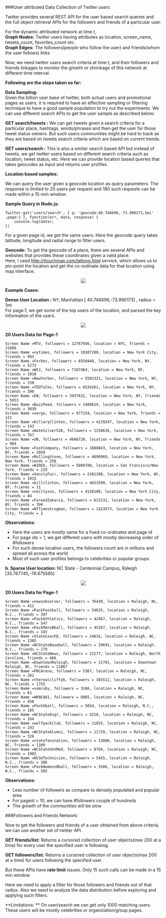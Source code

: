 ###User attributed Data Collection of Twitter users

Twitter provides several REST API for the user based search queries and the full object retrieval APIs for the followers and friends of a particular user.  

For the dynamic attributed network at time t,     
**Graph Nodes:** Twitter users having attributes as location, screen_name, tweets_count, favorites_count etc.  
**Graph Edges:** The followers(people who follow the user) and friends(whom the user follows) links  

Now, we need twitter users search criteria at time t, and their followers and friends linkages to monitor the growth or shrinkage of this network at different time interval. 

**Following are the steps taken so far:**  

**Data Sampling:**  
Given the billion user base of twitter, both actual users and promotional pages as users, it is required to have an effective sampling or filtering technique to have a good sample population to try out the experiments. We can use different search APIs to get the user sample as described below:  

**GET search/tweets :** We can get tweets given a search criteria for a particular place, hashtags, words/phrases and then get the user for those tweet status owners. But such users communities might be hard to track as they are based on tweets search criteria which are based on current trends.  

**GET users/search :** This is also a similar search based API but instead of tweets, we get twitter users based on different search criteria such as location, tweet status, etc. Here we can provide location based queries that takes geocodes as input and returns user profiles.  


**Location based samples:**  

We can query the user given a geocode location as query parameters. The response is limited to 20 users per request and 180 such requests can be made within a 15-min window.

**Sample Query in Node.js:**  

```
Twitter.get('users/search', { q: 'geocode:40.746696,-73.990173,5mi' ,page:1 }, function(err, data, response) {
	console.log(data);
})
```  

For a given page id, we get the same users. Here the geocode query takes latitude, longitude and radial range to filter users.  


**Geocode:** To get the geocode of a place, there are several APIs and websites that provides these coordinates given a valid place.   
Here, I used http://itouchmap.com/latlong.html service, which allows us to pin-point the location and get the co-ordinate data for that location using map interface.  

<p align="center">
	<img src="https://github.com/abhiabhi15/datamining/blob/master/independent-study/plots/twitter/geo1.png" />
</p>


**Example Cases:**    

**Dense User Location :**  NY, Manhattan [ 40.746696,-73.990173] , radius = 1mi  
For page:1, we get some of the top users of the location, and parsed the key information of the users.  

<p align="center">
	<img src="https://github.com/abhiabhi15/datamining/blob/master/independent-study/plots/twitter/geo2.png" />
</p>

**20 Users Data for Page-1**
```
Screen Name =MTV, followers = 12767936, location = NYC, friends = 31886  
Screen Name =nytimes, followers = 19107280, location = New York City, friends = 993  
Screen Name =Forbes, followers = 6550448, location = New York, NY, friends = 5273  
Screen Name =WSJ, followers = 7167464, location = New York, NY, friends = 1010  
Screen Name =NewYorker, followers = 5502321, location = New York, NY, friends = 330  
Screen Name =TEDTalks, followers = 6534261, location = New York, NY, friends = 390  
Screen Name =EW, followers = 3937632, location = New York, NY, friends = 5653  
Screen Name =BuzzFeed, followers = 2480619, location = New York, friends = 3039  
Screen Name =verge, followers = 977154, location = New York, friends = 121  
Screen Name =HillaryClinton, followers = 4139247, location = New York, friends = 143  
Screen Name =NateSilver538, followers = 1250636, location = New York, friends = 767  
Screen Name =UN, followers = 4666720, location = New York, NY, friends = 984  
Screen Name =FastCompany, followers = 1888843, location = New York, NY, friends = 3950  
Screen Name =RollingStone, followers = 4696969, location = New York, New York, friends = 258  
Screen Name =WIRED, followers = 5008788, location = San Francisco/New York, friends = 229  
Screen Name =VanityFair, followers = 2381308, location = New York, NY, friends = 1015  
Screen Name =billclinton, followers = 4023599, location = New York, NY, friends = 11  
Screen Name =neiltyson, followers = 4156189, location = New York City, friends = 44  
Screen Name =FareedZakaria, followers = 615131, location = New York, NY, friends = 394  
Screen Name =NYTimeskrugman, followers = 1423573, location = New York City, friends = 2  
```

**Observations:** 

- Here the users are mostly same for a fixed co-ordinates and page id  
- For page ids > 1, we get different users with mostly decreasing order of #followers
- For such dense location users, the followers count are in millions and spread all across the world
- Most of such user profiles belongs to celebrities or popular groups  

  
**b. Sparse User location:** NC State - Centennial Campus, Raleigh [35.767745,-78.675585]  


<p align="center">
	<img src="https://github.com/abhiabhi15/datamining/blob/master/independent-study/plots/twitter/geo3.png" />
</p>

**20 Users Data for Page-1**  
```
Screen Name =newsobserver, followers = 76438, location = Raleigh, NC, friends = 412
Screen Name =PackFootball, followers = 54633, location = Raleigh, N.C., friends = 397
Screen Name =PackAthletics, followers = 42467, location = Raleigh, N.C., friends = 547
Screen Name =PackMensBball, followers = 45367, location = Raleigh, N.C., friends = 183
Screen Name =StateCoachD, followers = 24816, location = Raleigh, NC, friends = 1365
Screen Name =NCStateBaseball, followers = 29691, location = Raleigh, N.C., friends = 179
Screen Name =NCStateNews, followers = 22277, location = Raleigh, North Carolina, friends = 466
Screen Name =DowntownRaleigh, followers = 21781, location = Downtown Raleigh, NC, friends = 11067
Screen Name =PNCArena, followers = 5367, location = Raleigh, NC, friends = 281
Screen Name =therealcliffyb, followers = 303512, location = Raleigh, NC, friends = 1755
Screen Name =samruby, followers = 3266, location = Raleigh, NC, friends = 61
Screen Name =WKNC881, followers = 8965, location = Raleigh, NC, friends = 458
Screen Name =PackVball, followers = 5054, location = Raleigh, N.C., friends = 185
Screen Name =NCStateEngr, followers = 4218, location = Raleigh, NC, friends = 164
Screen Name =wolfpackclub, followers = 11855, location = Raleigh, NC, friends = 183
Screen Name =NCStateAlumni, followers = 11729, location = Raleigh, NC, friends = 326
Screen Name =statefansnation, followers = 13080, location = Raleigh, NC, friends = 1109
Screen Name =NCStateVetMed, followers = 8704, location = Raleigh, NC, friends = 1902
Screen Name =NCSUTechnician, followers = 5455, location = Raleigh, N.C., friends = 386
Screen Name =PackWomensBball, followers = 5506, location = Raleigh, N.C., friends = 502
```


**Observations:**  
- Less number of followers as compare to densely populated and popular area
- For pageid > 10, we can have #followers couple of hundreds
- The growth of the communities will be slow

###Followers and Friends Network:

Now to get the followers and friends of a user obtained from above criteria, we can use another set of twitter API.  

**GET friends/list:** Returns a cursored collection of user objects(max 200 at a time) for every user the specified user is following.   

**GET followers/list:** Returns a cursored collection of user objects(max 200 at a time) for users following the specified user.  

But these APIs have **rate limit** issues. Only 15 such calls can be made in a 15 min window.  


Here we need to apply a filter for those followers and friends out of that radius. Also we need to analyze the data distribution before exploring and applying such filters.

**Limitations: **
On user/search we can get only 1000 matching users. These users will be mostly celebrities or organization/group pages.

